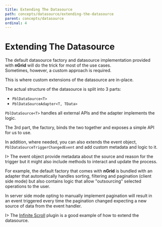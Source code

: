 ```yaml
---
title: Extending The Datasource
path: concepts/datasource/extending-the-datasource
parent: concepts/datasource
ordinal: 4
---
```

# Extending The Datasource

The default datasource factory and datasource implementation provided with **nGrid** will do the trick for most of the use cases.  
Sometimes, however, a custom approach is required.

This is where custom extensions of the datasource are in-place.

The actual structure of the datasource is split into 3 parts:

- `PblDataSource<T>`
- `PblDataSourceAdapter<T, TData>`

`PblDataSource<T>` handles all external APIs and the adapter implements the logic.

The 3rd part, the factory, binds the two together and exposes a simple API for us to use.

In addition, where needed, you can also extends the event object, `PblDataSourceTriggerChangedEvent` and add custom metadata and logic to it.

I> The event object provide metadata about the source and reason for the trigger but it might also include methods to interact and update 
the process.

For example, the default factory that comes with **nGrid** is bundled with an adapter that automatically handles sorting, filtering and pagination
(client side mode) but also contains logic that allow "outsourcing" selected operations to the user.

In server side mode opting to manually implement pagination will result in an event triggered every time the pagination changed
expecting a new source of data from the event handler.

I> The [Infinite Scroll](../../../features/grid/infinite-scroll) plugin is a good example of how to extend the datasource.
